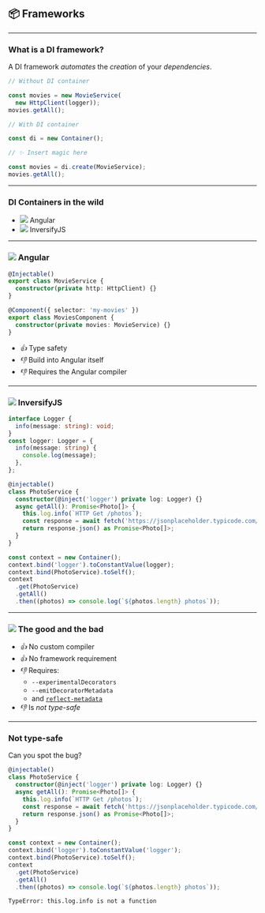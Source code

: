 ## 📦 Frameworks

---

### What is a DI framework?

A DI framework _automates_ the _creation_ of your _dependencies_.

<div class="flex">

<!-- prettier-ignore-start -->

```ts
// Without DI container

const movies = new MovieService(
  new HttpClient(logger));
movies.getAll();
```

<!-- prettier-ignore-end -->

```ts
// With DI container

const di = new Container();

// ✨ Insert magic here

const movies = di.create(MovieService);
movies.getAll();
```

<!-- .element class="fragment" -->

</div>

---

### DI Containers in the wild

- <img class="list-style-icon" src="/img/angular.svg"> Angular
- <span class="list-style-icon"><img src="/img/inversify.png"></span> InversifyJS

<!-- .element class="no-list" -->

---

### ![](/img/angular.svg) Angular

```ts
@Injectable()
export class MovieService {
  constructor(private http: HttpClient) {}
}

@Component({ selector: 'my-movies' })
export class MoviesComponent {
  constructor(private movies: MovieService) {}
}
```


- <!-- .element class="fragment" data-fragment-index="0" --> <i class="list-style-icon">👍</i>
  Type safety
- <!-- .element class="fragment" data-fragment-index="1" -->
  <i class="list-style-icon">👎</i> Build into Angular itself
- <!-- .element class="fragment" data-fragment-index="1" -->
  <i class="list-style-icon">👎</i> Requires the Angular compiler

<!-- .element class="no-list" -->

---

### ![](/img/inversify.png) InversifyJS

```ts
interface Logger {
  info(message: string): void;
}
const logger: Logger = {
  info(message: string) {
    console.log(message);
  },
};

@injectable()
class PhotoService {
  constructor(@inject('logger') private log: Logger) {}
  async getAll(): Promise<Photo[]> {
    this.log.info(`HTTP Get /photos`);
    const response = await fetch('https://jsonplaceholder.typicode.com/photos');
    return response.json() as Promise<Photo[]>;
  }
}

const context = new Container();
context.bind('logger').toConstantValue(logger);
context.bind(PhotoService).toSelf();
context
  .get(PhotoService)
  .getAll()
  .then((photos) => console.log(`${photos.length} photos`));
```

<!-- .element class="xxs" -->

---

### ![](/img/inversify.png) The good and the bad

- <!-- .element class="fragment" data-fragment-index="0" -->
  <i class="list-style-icon">👍</i> No custom compiler
- <!-- .element class="fragment" data-fragment-index="0" -->
  <i class="list-style-icon">👍</i> No framework requirement
- <!-- .element class="fragment" data-fragment-index="1" -->
  <i class="list-style-icon">👎</i> Requires:
  - `--experimentalDecorators`
  - `--emitDecoratorMetadata`
  - and [`reflect-metadata`](emitDecoratorMetadata) <!-- .element target="_blank" -->
- <!-- .element class="fragment" data-fragment-index="2" -->
  <i class="list-style-icon">👎</i> Is _not type-safe_

<!-- .element class="no-list" -->

---

### Not type-safe

Can you spot the bug?

```ts [0-50|12,5]
@injectable()
class PhotoService {
  constructor(@inject('logger') private log: Logger) {}
  async getAll(): Promise<Photo[]> {
    this.log.info(`HTTP Get /photos`);
    const response = await fetch('https://jsonplaceholder.typicode.com/photos');
    return response.json() as Promise<Photo[]>;
  }
}

const context = new Container();
context.bind('logger').toConstantValue('logger');
context.bind(PhotoService).toSelf();
context
  .get(PhotoService)
  .getAll()
  .then((photos) => console.log(`${photos.length} photos`));
```

<!-- .element class="xs" -->

```shell
TypeError: this.log.info is not a function
```

<!-- .element class="fragment" -->